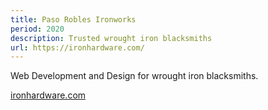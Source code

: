 ```yaml
---
title: Paso Robles Ironworks
period: 2020
description: Trusted wrought iron blacksmiths
url: https://ironhardware.com/
---
```


Web Development and Design for wrought iron blacksmiths.

[ironhardware.com](https://ironhardware.com)